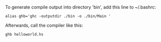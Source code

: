 To generate compile output into directory 'bin', add this line to ~/.bashrc:

    alias ghb='ghc -outputdir ./bin -o ./bin/Main '

Afterwards, call the compiler like this:

    ghb helloworld.hs
